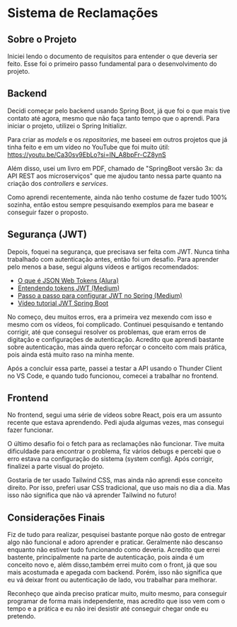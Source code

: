 # Sistema de Reclamações

## Sobre o Projeto

Iniciei lendo o documento de requisitos para entender o que deveria ser feito. Esse foi o primeiro passo fundamental para o desenvolvimento do projeto.

## Backend

Decidi começar pelo backend usando Spring Boot, já que foi o que mais tive contato até agora, mesmo que não faça tanto tempo que o aprendi. Para iniciar o projeto, utilizei o Spring Initializr.

Para criar as *models* e os *repositories*, me baseei em outros projetos que já tinha feito e em um vídeo no YouTube que foi muito útil:  
https://youtu.be/Ca30sv9EbLo?si=IN_A8bpFr-CZ8ynS

Além disso, usei um livro em PDF, chamado de "SpringBoot versão 3x: da API REST aos microserviços"  que me ajudou tanto nessa parte quanto na criação dos *controllers* e *services*.  

Como aprendi recentemente, ainda não tenho costume de fazer tudo 100% sozinha, então estou sempre pesquisando exemplos para me basear e conseguir fazer o proposto.

## Segurança (JWT)

Depois, foquei na segurança, que precisava ser feita com JWT. Nunca tinha trabalhado com autenticação antes, então foi um desafio. Para aprender pelo menos a base, segui alguns vídeos e artigos recomendados:  

- [O que é JSON Web Tokens (Alura)](https://www.alura.com.br/artigos/o-que-e-json-web-tokens?srsltid=AfmBOooXNG4829x9eiFcoMOrd37wYebhJm_ALwAfAXdgJ7iI1P5I7IuA)  
- [Entendendo tokens JWT (Medium)](https://medium.com/tableless/entendendo-tokens-jwt-json-web-token-413c6d1397f6)  
- [Passo a passo para configurar JWT no Spring (Medium)](https://medium.com/@felipeacelinoo/protegendo-sua-api-rest-com-spring-security-e-autenticando-usu%C3%A1rios-com-token-jwt-em-uma-aplica%C3%A7%C3%A3o-d70e5b0331f9)  
- [Vídeo tutorial JWT Spring Boot](https://youtu.be/SqU9v_V32RA?si=zBngDMUyWFIbr3vK)  

No começo, deu muitos erros, era a primeira vez mexendo com isso e mesmo com os vídeos, foi complicado. Continuei pesquisando e tentando corrigir, até que consegui resolver os problemas, que eram erros de digitação e configurações de autenticação. Acredito que aprendi bastante sobre autenticação, mas ainda quero reforçar o conceito com mais prática, pois ainda está muito raso na minha mente.

Após a concluir essa parte, passei a testar a API usando o Thunder Client no VS Code, e quando tudo funcionou, comecei a trabalhar no frontend.

## Frontend

No frontend, segui uma série de vídeos sobre React, pois era um assunto recente que estava aprendendo. Pedi ajuda algumas vezes, mas consegui fazer funcionar. 

O último desafio foi o fetch para as reclamações não funcionar. Tive muita dificuldade para encontrar o problema, fiz vários debugs e percebi que o erro estava na configuração do sistema (system config). Após corrigir, finalizei a parte visual do projeto.

Gostaria de ter usado Tailwind CSS, mas ainda não aprendi esse conceito direito. Por isso, preferi usar CSS tradicional, que uso mais no dia a dia. Mas isso não significa que não vá aprender Tailwind no futuro!

## Considerações Finais

Fiz de tudo para realizar, pesquisei bastante porque não gosto de entregar algo não funcional e adoro aprender e praticar. Geralmente não descanso enquanto não estiver tudo funcionando como deveria. Acredito que errei bastente, principalmente na parte de autenticação, pois ainda é um conceito novo e, além disso,também errei muito com o front, já que sou mais acostumada e apegada com backend. Porém, isso não significa que eu vá deixar front ou autenticação de lado, vou trabalhar para melhorar.

 Reconheço que ainda preciso praticar muito, muito mesmo, para conseguir programar de forma mais independente, mas acredito que isso vem com o tempo e a prática e eu não irei desistir até conseguir chegar onde eu pretendo. 
